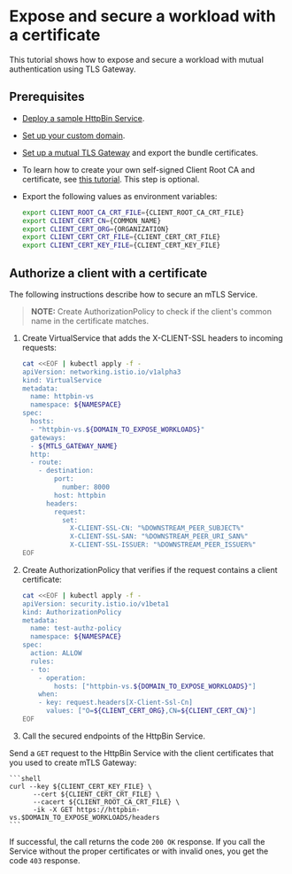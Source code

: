 # Expose and secure a workload with a certificate

This tutorial shows how to expose and secure a workload with mutual authentication using TLS Gateway.

## Prerequisites

* [Deploy a sample HttpBin Service](../01-00-create-workload.md).
* [Set up your custom domain](../01-10-setup-custom-domain-for-workload.md).
* [Set up a mutual TLS Gateway](../01-20-set-up-tls-gateway.md) and export the bundle certificates.
* To learn how to create your own self-signed Client Root CA and certificate, see [this tutorial](../01-60-security/01-61-mtls-selfsign-client-certicate.md). This step is optional.
* Export the following values as environment variables:

  ```bash
  export CLIENT_ROOT_CA_CRT_FILE={CLIENT_ROOT_CA_CRT_FILE}
  export CLIENT_CERT_CN={COMMON_NAME}
  export CLIENT_CERT_ORG={ORGANIZATION}
  export CLIENT_CERT_CRT_FILE={CLIENT_CERT_CRT_FILE}
  export CLIENT_CERT_KEY_FILE={CLIENT_CERT_KEY_FILE}
  ```

## Authorize a client with a certificate

The following instructions describe how to secure an mTLS Service. 
>**NOTE:** Create AuthorizationPolicy to check if the client's common name in the certificate matches.

1. Create VirtualService that adds the X-CLIENT-SSL headers to incoming requests:

    ```bash
    cat <<EOF | kubectl apply -f - 
    apiVersion: networking.istio.io/v1alpha3
    kind: VirtualService
    metadata:
      name: httpbin-vs
      namespace: ${NAMESPACE}
    spec:
      hosts:
      - "httpbin-vs.${DOMAIN_TO_EXPOSE_WORKLOADS}"
      gateways:
      - ${MTLS_GATEWAY_NAME}
      http:
      - route:
        - destination:
            port:
              number: 8000
            host: httpbin
          headers:
            request:
              set:
                X-CLIENT-SSL-CN: "%DOWNSTREAM_PEER_SUBJECT%"
                X-CLIENT-SSL-SAN: "%DOWNSTREAM_PEER_URI_SAN%"
                X-CLIENT-SSL-ISSUER: "%DOWNSTREAM_PEER_ISSUER%"
    EOF
    ```

2. Create AuthorizationPolicy that verifies if the request contains a client certificate:
    
    ```bash
    cat <<EOF | kubectl apply -f -
    apiVersion: security.istio.io/v1beta1
    kind: AuthorizationPolicy
    metadata:
      name: test-authz-policy
      namespace: ${NAMESPACE}
    spec:
      action: ALLOW
      rules:
      - to:
        - operation:
            hosts: ["httpbin-vs.${DOMAIN_TO_EXPOSE_WORKLOADS}"]
        when:
        - key: request.headers[X-Client-Ssl-Cn]
          values: ["O=${CLIENT_CERT_ORG},CN=${CLIENT_CERT_CN}"]
    EOF
    ```
  
3. Call the secured endpoints of the HttpBin Service.

  Send a `GET` request to the HttpBin Service with the client certificates that you used to create mTLS Gateway:

    ```shell
    curl --key ${CLIENT_CERT_KEY_FILE} \
          --cert ${CLIENT_CERT_CRT_FILE} \
          --cacert ${CLIENT_ROOT_CA_CRT_FILE} \
          -ik -X GET https://httpbin-vs.$DOMAIN_TO_EXPOSE_WORKLOADS/headers
    ```

  If successful, the call returns the code `200 OK` response. If you call the Service without the proper certificates or with invalid ones, you get the code `403` response.
